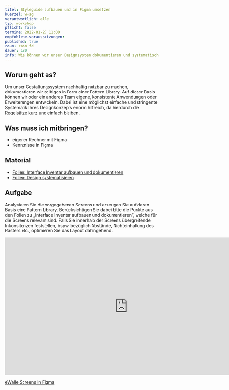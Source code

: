 ```yaml
---
titel: Styleguide aufbauen und in Figma umsetzen
kuerzel: w-sg
verantwortlich: alle
typ: workshop
pflicht: false
termine: 2022-01-27 11:00
empfohlene-voraussetzungen:
published: true
raum: zoom-fd
dauer: 180
info: Wie können wir unser Designsystem dokumentieren und systematisch in Figma abbilden?
---
```




## Worum geht es?
Um unser Gestaltungssystem nachhaltig nutzbar zu machen, dokumentieren wir selbiges in Form einer Pattern Library. Auf dieser Basis können wir oder ein anderes Team eigene, konsistente Anwendungen oder Erweiterungen entwickeln. Dabei ist eine möglichst einfache und stringente Systematik Ihres Designkonzepts enorm hilfreich, da hierdurch die Regelsätze kurz und einfach bleiben.


## Was muss ich mitbringen?
- eigener Rechner mit Figma
- Kenntnisse in Figma

## Material
- [Folien: Interface Inventar aufbauen und dokumentieren](../../download/workshops/interface-inventar-aufbauen/Interface-inventar-aufbauen-und-visualisieren.pdf)
- [Folien: Design systematisieren](../../download/workshops/interface-inventar-aufbauen/design-analysieren-und-systematisieren.pdf)


## Aufgabe
Analysieren Sie die vorgegebenen Screens und erzeugen Sie auf deren Basis eine Pattern Library.
Berücksichtigen Sie dabei bitte die Punkte aus den Folien zu „Interface Inventar aufbauen und dokumentieren”, welche für die Screens relevant sind. Falls Sie innerhalb der Screens übergreifende Inkonsitenzen feststellen, bspw. bezüglich Abstände, Nichteinhaltung des Rasters etc., optimieren Sie das Layout dahingehend.

<iframe style="border: none;" width="800" height="450" src="https://www.figma.com/embed?embed_host=share&url=https%3A%2F%2Fwww.figma.com%2Ffile%2F1xksYgFoAyCz1RBGG7SbOa%2FeWallet%3Fnode-id%3D0%253A678" allowfullscreen></iframe>

[eWalle Screens in Figma](https://www.figma.com/file/1xksYgFoAyCz1RBGG7SbOa/eWallet?node-id=0%3A1)

